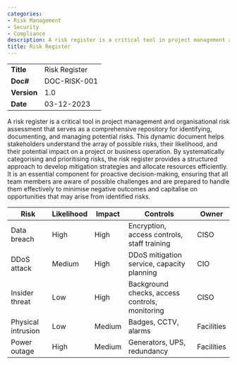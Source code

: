 ```yaml
---
categories:
- Risk Management
- Security
- Compliance
description: A risk register is a critical tool in project management and organisational risk assessment that serves as a comprehensive repository for identifying, documenting, and managing potential risks.
title: Risk Register
---
```


|              |                                     |
|--------------|-------------------------------------|
| **Title**    | Risk Register             |
| **Doc#**     | DOC-RISK-001 |
| **Version**  | 1.0                                 |
| **Date**     | 03-12-2023                              |

A risk register is a critical tool in project management and organisational risk
assessment that serves as a comprehensive repository for identifying,
documenting, and managing potential risks. This dynamic document helps
stakeholders understand the array of possible risks, their likelihood, and their
potential impact on a project or business operation. By systematically
categorising and prioritising risks, the risk register provides a structured
approach to develop mitigation strategies and allocate resources efficiently. It
is an essential component for proactive decision-making, ensuring that all team
members are aware of possible challenges and are prepared to handle them
effectively to minimise negative outcomes and capitalise on opportunities that
may arise from identified risks.

| Risk | Likelihood | Impact | Controls | Owner |
|-|-|-|-|-|
| Data breach | High | High | Encryption, access controls, staff training | CISO |
| DDoS attack | Medium | High | DDoS mitigation service, capacity planning | CIO |
| Insider threat | Low | High | Background checks, access controls, monitoring | CISO |
| Physical intrusion | Low | Medium | Badges, CCTV, alarms | Facilities |
| Power outage | High | Medium | Generators, UPS, redundancy | Facilities |